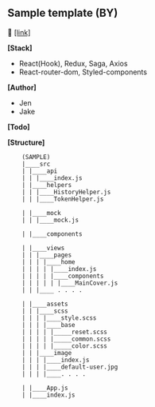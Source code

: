 ## Sample template (BY)

👀 [[link]](link.com)

**[Stack]**
- React(Hook), Redux, Saga, Axios
- React-router-dom, Styled-components

**[Author]**
- Jen
- Jake

**[Todo]**


**[Structure]**

```
    (SAMPLE)
    |____src
    | |____api
    | | |____index.js
    | |____helpers
    | | |____HistoryHelper.js
    | | |____TokenHelper.js
    
    | |____mock
    | | |____mock.js
    
    | |____components
    
    | |____views
    | | |____pages
    | | | |____home
    | | | | |____index.js
    | | | | |____components
    | | | | | |____MainCover.js
    | | |____ . . . . 
    
    | |____assets
    | | |____scss
    | | | |____style.scss
    | | | |____base
    | | | | |_____reset.scss
    | | | | |_____common.scss
    | | | | |_____color.scss
    | | |____image
    | | | |____index.js
    | | | |____default-user.jpg
    | | | |____. . . .
    
    | |____App.js
    | |____index.js
```  
